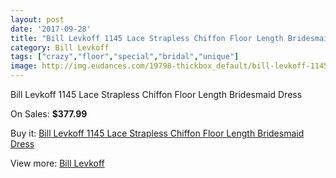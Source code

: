 ```yaml
---
layout: post
date: '2017-09-28'
title: "Bill Levkoff 1145 Lace Strapless Chiffon Floor Length Bridesmaid Dress"
category: Bill Levkoff
tags: ["crazy","floor","special","bridal","unique"]
image: http://img.eudances.com/19798-thickbox_default/bill-levkoff-1145-lace-strapless-chiffon-floor-length-bridesmaid-dress.jpg
---
```

Bill Levkoff 1145 Lace Strapless Chiffon Floor Length Bridesmaid Dress

On Sales: **$377.99**
<a href="https://www.eudances.com/en/bill-levkoff/5894-bill-levkoff-1145-lace-strapless-chiffon-floor-length-bridesmaid-dress.html"><amp-img layout="responsive" width="600" height="600" src="//img.eudances.com/19798-thickbox_default/bill-levkoff-1145-lace-strapless-chiffon-floor-length-bridesmaid-dress.jpg" alt="Bill Levkoff 1145 Lace Strapless Chiffon Floor Length Bridesmaid Dress 0" /></a>
<a href="https://www.eudances.com/en/bill-levkoff/5894-bill-levkoff-1145-lace-strapless-chiffon-floor-length-bridesmaid-dress.html"><amp-img layout="responsive" width="600" height="600" src="//img.eudances.com/19799-thickbox_default/bill-levkoff-1145-lace-strapless-chiffon-floor-length-bridesmaid-dress.jpg" alt="Bill Levkoff 1145 Lace Strapless Chiffon Floor Length Bridesmaid Dress 1" /></a>

Buy it: [Bill Levkoff 1145 Lace Strapless Chiffon Floor Length Bridesmaid Dress](https://www.eudances.com/en/bill-levkoff/5894-bill-levkoff-1145-lace-strapless-chiffon-floor-length-bridesmaid-dress.html "Bill Levkoff 1145 Lace Strapless Chiffon Floor Length Bridesmaid Dress")

View more: [Bill Levkoff](https://www.eudances.com/en/57-bill-levkoff "Bill Levkoff")